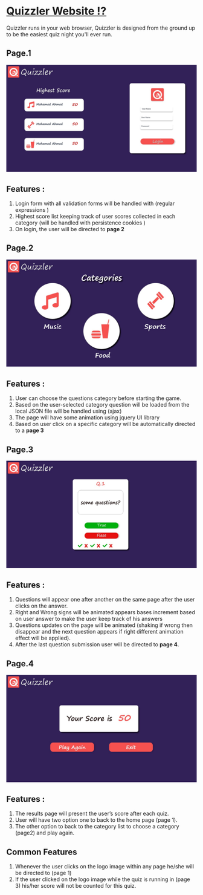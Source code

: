 
# <a href="https://ahmedhalbas.github.io/QuizzlerWebsite/Login-page/login.html" target="blank">Quizzler  Website :interrobang:</a>
Quizzler runs in your web browser, Quizzler is designed from the ground up to be the easiest quiz night you'll ever run.

## Page.1 
![alt text](XD_Screens/page1.jpeg "Logo Title Text 1")
## Features : 
1. Login form with all validation forms  will be handled with (regular expressions )
2. Highest score list keeping track of user scores collected in each category (will be handled with persistence cookies )
 3. On login, the user will be directed to __page 2__


## Page.2 
![alt text](XD_Screens/page4.jpeg "Logo Title Text 1")
## Features : 
1. User can choose the questions category before starting the game. 
2. Based on the user-selected category question will be loaded from the local JSON file will be handled using (ajax)
3. The page will have some animation using jquery UI library 
4. Based on user click on a specific category will be automatically directed to a __page 3__


## Page.3 
![alt text](XD_Screens/page2.jpeg "Logo Title Text 1")
## Features : 
1. Questions will appear one after another on the same page after the user clicks on the answer.
2. Right and Wrong signs will be animated appears bases increment based on user answer to make the user keep track of his answers 
3. Questions updates on the page will be animated (shaking if wrong then disappear and the next question appears if right different animation effect will be applied).
4. After the last question submission user will be directed to __page 4__.

## Page.4 
![alt text](XD_Screens/page3.jpeg "Logo Title Text 1")
## Features : 
1. The results page will present the user’s score after each quiz. 
2. User will have two option one to back to the home page (page 1).
3. The other option to back to the category list to choose a category (page2) and play again.

## Common Features
 1. Whenever the user clicks on the logo image within any page he/she will be directed to (page 1)
2. If the user clicked on the logo image while the quiz is running in (page 3) his/her score will not be counted for this quiz.
